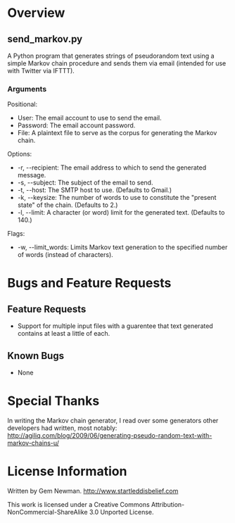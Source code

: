 Overview
========

send_markov.py
--------------

A Python program that generates strings of pseudorandom text using a simple Markov chain procedure and sends them via email (intended for use with Twitter via IFTTT).

### Arguments

Positional:
 * User: The email account to use to send the email.
 * Password: The email account password.
 * File: A plaintext file to serve as the corpus for generating the Markov chain.

Options:
 * -r, --recipient: The email address to which to send the generated message.
 * -s, --subject: The subject of the  email to send.
 * -t, --host: The SMTP host to use. (Defaults to Gmail.)
 * -k, --keysize: The number of words to use to constitute the "present state" of the chain. (Defaults to 2.)
 * -l, --limit: A character (or word) limit for the generated text. (Defaults to 140.)

Flags:
 * -w, --limit_words: Limits Markov text generation to the specified number of words (instead of characters).

Bugs and Feature Requests
=========================

Feature Requests
----------------

* Support for multiple input files with a guarentee that text generated contains at least a little of each.

Known Bugs
----------

* None

Special Thanks
==============

In writing the Markov chain generator, I read over some generators other developers had written, most notably:
http://agiliq.com/blog/2009/06/generating-pseudo-random-text-with-markov-chains-u/

License Information
===================

Written by Gem Newman.
http://www.startleddisbelief.com

This work is licensed under a Creative Commons Attribution-NonCommercial-ShareAlike 3.0 Unported License.
